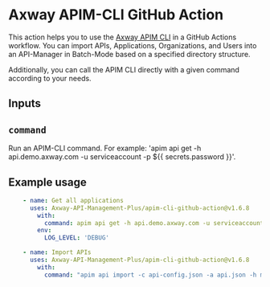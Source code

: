 # Axway APIM-CLI GitHub Action

This action helps you to use the [Axway APIM CLI](https://github.com/Axway-API-Management-Plus/apim-cli) in a GitHub Actions workflow. You can import APIs, Applications, Organizations, and Users into an API-Manager in Batch-Mode based on a specified directory structure. 

Additionally, you can call the APIM CLI directly with a given command according to your needs.  

## Inputs

## `command`

Run an APIM-CLI command. For example: 'apim api get -h api.demo.axway.com -u serviceaccount -p ${{ secrets.password }}'. 

## Example usage

```yaml
    - name: Get all applications
      uses: Axway-API-Management-Plus/apim-cli-github-action@v1.6.8
        with:
          command: apim api get -h api.demo.axway.com -u serviceaccount -p ${{ secrets.password }}
        env:
          LOG_LEVEL: 'DEBUG'
```

```yaml
    - name: Import APIs
      uses: Axway-API-Management-Plus/apim-cli-github-action@v1.6.8
        with:
          command: "apim api import -c api-config.json -a api.json -h maverick.demo.axway.com -u apiadmin -p ${{ secrets.password }}"
```
